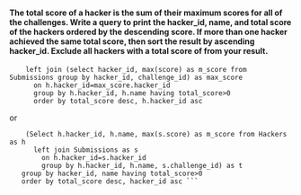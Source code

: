#### The total score of a hacker is the sum of their maximum scores for all of the challenges. Write a query to print the hacker_id, name, and total score of the hackers ordered by the descending score. If more than one hacker achieved the same total score, then sort the result by ascending hacker_id. Exclude all hackers with a total score of  from your result.
```select h.hacker_id, h.name, sum(m_score) as total_score from Hackers as h 
    left join (select hacker_id, max(score) as m_score from Submissions group by hacker_id, challenge_id) as max_score 
      on h.hacker_id=max_score.hacker_id 
      group by h.hacker_id, h.name having total_score>0   
      order by total_score desc, h.hacker_id asc 
```
or 

```Select hacker_id, name, sum(m_score) as total_score from 
    (Select h.hacker_id, h.name, max(s.score) as m_score from Hackers as h 
      left join Submissions as s 
        on h.hacker_id=s.hacker_id 
        group by h.hacker_id, h.name, s.challenge_id) as t 
   group by hacker_id, name having total_score>0 
   order by total_score desc, hacker_id asc ```
